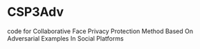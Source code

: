 # CSP3Adv
code for Collaborative Face Privacy Protection Method Based On Adversarial Examples In Social Platforms
